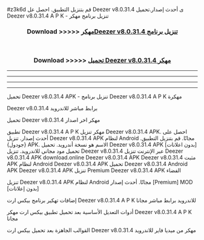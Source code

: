 #z3k6d قم بتنزيل التطبيق. احصل عل Deezer v8.0.31.4 ى أحدث إصدار.تحميل Deezer v8.0.31.4 A P K - تنزيل برنامج مهكر



<div align="center">
<h3>Download >>>>> <a href="https://ar-sites.web.app/?ar= Deezer v8.0.31.4">مهكرDeezer v8.0.31.4 تنزيل برنامج</a></h3><br>

<h3>Download >>>>> <a href="https://ar-sites.web.app/?ar= Deezer v8.0.31.4">تحميل Deezer v8.0.31.4 مهكر</a></h3>
</div>


----------------------------------------------------------

----------------------------------------------------------

----------------------------------------------------------

----------------------------------------------------------


تحميل Deezer v8.0.31.4 APK - تنزيل برنامج Deezer v8.0.31.4 A P K مهكرة

Deezer v8.0.31.4 برابط مباشر للاندرويد

تحميل Deezer v8.0.31.4 مهكر اخر اصدار

تطبيق Deezer v8.0.31.4 A P K مهكر
تنزيل Deezer v8.0.31.4 APK. احصل على أحدث إصدار.
تنزيل Deezer v8.0.31.4 APK لنظام Android مجانًا.
قم بتنزيل التطبيق. {جودول} APK. الاسم هو نسخة أندرويد.
تحميل Deezer v8.0.31.4 APK [بدون اعلانات]
تحميل مود مجاني للاندرويد.
تنزيل Deezer v8.0.31.4 عبر الإنترنت
تنزيل Deezer v8.0.31.4 APK
download.online Deezer v8.0.31.4 APK
Deezer v8.0.31.4 مثبت APK لنظام Android
Deezer v8.0.31.4 APK
تحميل Deezer v8.0.31.4 Android APK
Deezer v8.0.31.4 APK تنزيل Premium
Deezer v8.0.31.4 APK الفضاء

تنزيل Deezer v8.0.31.4 APK لنظام Android مجانًا. أحدث إصدار [Premium] MOD [بدون إعلانات]

إضافات تهكير برنامج بيكس ارت Deezer v8.0.31.4 A P K للاندرويد برابط مباشر مجانا

أدوات التعديل الأساسية بعد تحميل تطبيق بيكس ارت مهكر Deezer v8.0.31.4 A P K مجانا

القوالب الجاهزة بعد تحميل بيكس ارت Deezer v8.0.31.4 مهكر من ميديا فاير للاندرويد



